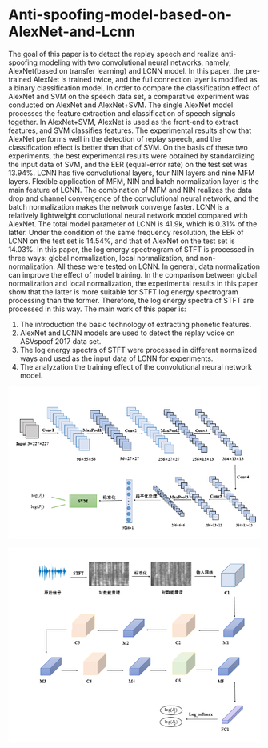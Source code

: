# Anti-spoofing-model-based-on-AlexNet-and-Lcnn
The goal of this paper is to detect the replay speech and realize anti-spoofing modeling with two convolutional neural networks, namely, AlexNet(based on transfer learning) and LCNN model.
In this paper, the pre-trained AlexNet is trained twice, and the full connection layer is modified as a binary classification model. In order to compare the classification effect of AlexNet and SVM on the speech data set, a comparative experiment was conducted on AlexNet and AlexNet+SVM. The single AlexNet model processes the feature extraction and classification of speech signals together. In AlexNet+SVM, AlexNet is used as the front-end to extract features, and SVM classifies features. The experimental results show that AlexNet performs well in the detection of replay speech, and the classification effect is better than that of SVM. On the basis of these two experiments, the best experimental results were obtained by standardizing the input data of SVM, and the EER (equal-error rate) on the test set was 13.94%.
LCNN has five convolutional layers, four NIN layers and nine MFM layers. Flexible application of MFM, NIN and batch normalization layer is the main feature of LCNN. The combination of MFM and NIN realizes the data drop and channel convergence of the convolutional neural network, and the batch normalization makes the network converge faster. LCNN is a relatively lightweight convolutional neural network model compared with AlexNet. The total model parameter of LCNN is 41.9k, which is 0.31% of the latter. Under the condition of the same frequency resolution, the EER of LCNN on the test set is 14.54%, and that of AlexNet on the test set is 14.03%.
In this paper, the log energy spectrogram of STFT is processed in three ways: global normalization, local normalization, and non-normalization. All these were tested on LCNN. In general, data normalization can improve the effect of model training. In the comparison between global normalization and local normalization, the experimental results in this paper show that the latter is more suitable for STFT log energy spectrogram processing than the former. Therefore, the log energy spectra of STFT are processed in this way.
The main work of this paper is: 
1) The introduction the basic technology of extracting phonetic features.
2) AlexNet and LCNN models are used to detect the replay voice on ASVspoof 2017 data set.
3) The log energy spectra of STFT were processed in different normalized ways and used as the input data of LCNN for experiments.
4) The analyzation the training effect of the convolutional neural network model.

![image](https://github.com/RabbitSea/Anti-spoofing-model-based-on-AlexNet-and-Lcnn/blob/master/AlexNet.PNG)

![image](https://github.com/RabbitSea/Anti-spoofing-model-based-on-AlexNet-and-Lcnn/blob/master/Lcnn.PNG)
